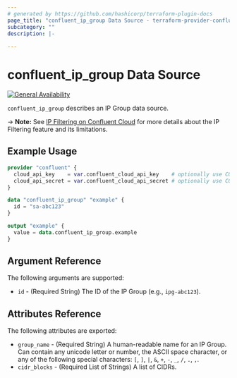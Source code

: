 ```yaml
---
# generated by https://github.com/hashicorp/terraform-plugin-docs
page_title: "confluent_ip_group Data Source - terraform-provider-confluent"
subcategory: ""
description: |-
  
---
```


# confluent_ip_group Data Source

[![General Availability](https://img.shields.io/badge/Lifecycle%20Stage-General%20Availability-%2345c6e8)](https://docs.confluent.io/cloud/current/api.html#section/Versioning/API-Lifecycle-Policy)

`confluent_ip_group` describes an IP Group data source.

-> **Note:** See [IP Filtering on Confluent Cloud](https://docs.confluent.io/cloud/current/security/access-control/ip-filtering/overview.html) for more details about the IP Filtering feature and its limitations.

## Example Usage

```terraform
provider "confluent" {
  cloud_api_key    = var.confluent_cloud_api_key    # optionally use CONFLUENT_CLOUD_API_KEY env var
  cloud_api_secret = var.confluent_cloud_api_secret # optionally use CONFLUENT_CLOUD_API_SECRET env var
}

data "confluent_ip_group" "example" {
  id = "sa-abc123"
}

output "example" {
  value = data.confluent_ip_group.example
}
```

<!-- schema generated by tfplugindocs -->
## Argument Reference

The following arguments are supported:

- `id` - (Required String) The ID of the IP Group (e.g., `ipg-abc123`).

## Attributes Reference

The following attributes are exported:

- `group_name` - (Required String) A human-readable name for an IP Group. Can contain any unicode letter or number, the ASCII space character, or any of the following special characters: `[`, `]`, `|`, `&`, `+`, `-`, `_`, `/`, `.`, `,`.
- `cidr_blocks` - (Required List of Strings) A list of CIDRs.
